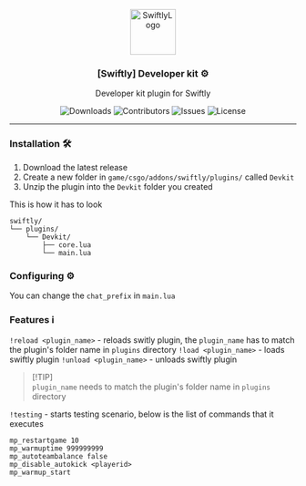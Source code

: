 <p align="center">
  <a href="https://github.com/v4nixd/Swiftly-devkit">
    <img src="https://cdn.swiftlycs2.net/swiftly-logo.png" alt="SwiftlyLogo" width="80" height="80">
  </a>

  <h3 align="center">[Swiftly] Developer kit ⚙️</h3>

  <p align="center">
    Developer kit plugin for Swiftly
    <br/>
  </p>
</p>

<p align="center">
  <img src="https://img.shields.io/github/downloads/v4nixd/Swiftly-devkit/total" alt="Downloads"> 
  <img src="https://img.shields.io/github/contributors/v4nixd/Swiftly-devkit?color=dark-green" alt="Contributors">
  <img src="https://img.shields.io/github/issues/v4nixd/Swiftly-devkit" alt="Issues">
  <img src="https://img.shields.io/github/license/DeadPoolCS2/v4nixd/Swiftly-devkit" alt="License">
</p>

---

### Installation 🛠️

1. Download the latest release
2. Create a new folder in `game/csgo/addons/swiftly/plugins/` called `Devkit`
3. Unzip the plugin into the `Devkit` folder you created

This is how it has to look
```
swiftly/
└── plugins/
    └── Devkit/
        ├── core.lua
        └── main.lua
```

### Configuring ⚙️

You can change the `chat_prefix` in `main.lua`

### Features ℹ️

`!reload <plugin_name>` - reloads switly plugin, the `plugin_name` has to match the plugin's folder name in `plugins` directory
`!load <plugin_name>` - loads swiftly plugin
`!unload <plugin_name>` - unloads swiftly plugin

> [!TIP]<br>
> `plugin_name` needs to match the plugin's folder name in `plugins` directory<br>

`!testing` - starts testing scenario, below is the list of commands that it executes
```
mp_restartgame 10
mp_warmuptime 999999999
mp_autoteambalance false
mp_disable_autokick <playerid>
mp_warmup_start
```
